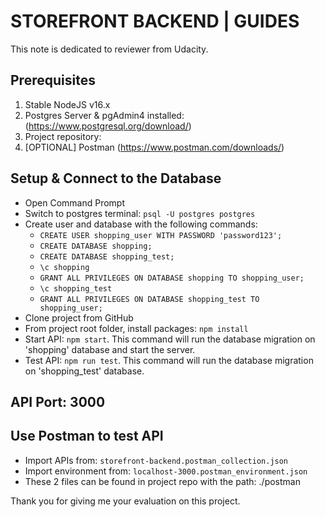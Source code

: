 # STOREFRONT BACKEND | GUIDES

This note is dedicated to reviewer from Udacity.

## Prerequisites
1. Stable NodeJS v16.x
2. Postgres Server & pgAdmin4 installed: (https://www.postgresql.org/download/)
3. Project repository:  
4. [OPTIONAL] Postman (https://www.postman.com/downloads/)

## Setup & Connect to the Database

- Open Command Prompt
- Switch to postgres terminal: `psql -U postgres postgres`
- Create user and database with the following commands:
  - `CREATE USER shopping_user WITH PASSWORD 'password123';`
  - `CREATE DATABASE shopping;`
  - `CREATE DATABASE shopping_test;`
  - `\c shopping`
  - `GRANT ALL PRIVILEGES ON DATABASE shopping TO shopping_user;`
  - `\c shopping_test`
  - `GRANT ALL PRIVILEGES ON DATABASE shopping_test TO shopping_user;`
- Clone project from GitHub
- From project root folder, install packages: `npm install`
- Start API: `npm start`. This command will run the database migration on 'shopping' database and start the server.
- Test API: `npm run test`. This command will run the database migration on 'shopping_test' database.

## API Port: 3000

## Use Postman to test API
- Import APIs from: `storefront-backend.postman_collection.json`
- Import environment from: `localhost-3000.postman_environment.json`
- These 2 files can be found in project repo with the path: ./postman

Thank you for giving me your evaluation on this project.
